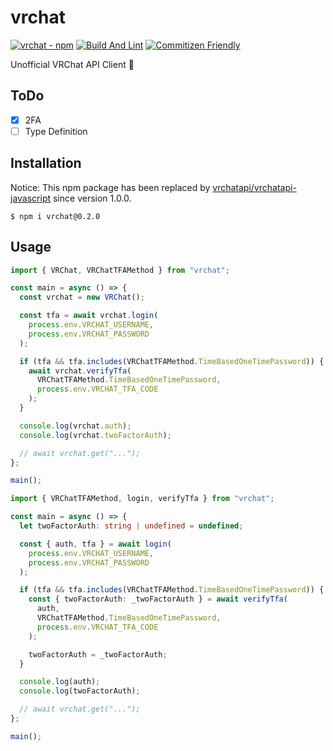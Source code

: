 # vrchat

[![vrchat - npm](https://img.shields.io/npm/v/vrchat.svg)](https://www.npmjs.com/package/vrchat)
[![Build And Lint](https://github.com/calmery/vrchat/actions/workflows/build-and-lint.yml/badge.svg?branch=develop)](https://github.com/calmery/vrchat/actions/workflows/build-and-lint.yml)
[![Commitizen Friendly](https://img.shields.io/badge/commitizen-friendly-brightgreen.svg)](http://commitizen.github.io/cz-cli/)

Unofficial VRChat API Client 🤫

## ToDo

- [x] 2FA
- [ ] Type Definition

## Installation

Notice: This npm package has been replaced by [vrchatapi/vrchatapi-javascript](https://github.com/vrchatapi/vrchatapi-javascript) since version 1.0.0.

```
$ npm i vrchat@0.2.0
```

## Usage

```ts
import { VRChat, VRChatTFAMethod } from "vrchat";

const main = async () => {
  const vrchat = new VRChat();

  const tfa = await vrchat.login(
    process.env.VRCHAT_USERNAME,
    process.env.VRCHAT_PASSWORD
  );

  if (tfa && tfa.includes(VRChatTFAMethod.TimeBasedOneTimePassword)) {
    await vrchat.verifyTfa(
      VRChatTFAMethod.TimeBasedOneTimePassword,
      process.env.VRCHAT_TFA_CODE
    );
  }

  console.log(vrchat.auth);
  console.log(vrchat.twoFactorAuth);

  // await vrchat.get("...");
};

main();
```

```ts
import { VRChatTFAMethod, login, verifyTfa } from "vrchat";

const main = async () => {
  let twoFactorAuth: string | undefined = undefined;

  const { auth, tfa } = await login(
    process.env.VRCHAT_USERNAME,
    process.env.VRCHAT_PASSWORD
  );

  if (tfa && tfa.includes(VRChatTFAMethod.TimeBasedOneTimePassword)) {
    const { twoFactorAuth: _twoFactorAuth } = await verifyTfa(
      auth,
      VRChatTFAMethod.TimeBasedOneTimePassword,
      process.env.VRCHAT_TFA_CODE
    );

    twoFactorAuth = _twoFactorAuth;
  }

  console.log(auth);
  console.log(twoFactorAuth);

  // await vrchat.get("...");
};

main();
```
